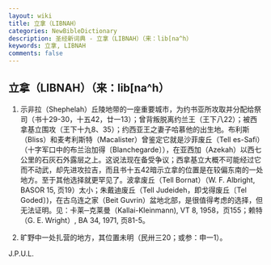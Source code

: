 ```yaml
---
layout: wiki
title: 立拿（LIBNAH）
categories: NewBibleDictionary
description: 圣经新词典 - 立拿（LIBNAH）（来：lib[na^h）
keywords: 立拿, LIBNAH
comments: false
---
```


## 立拿（LIBNAH）（来：lib[na^h）

1. 示非拉（Shephelah）丘陵地带的一座重要城市，为约书亚所攻取并分配给祭司（书十29-30，十五42，廿一13）；曾背叛脱离约兰王（王下八22）；被西拿基立围攻（王下十九8、35）；约西亚王之妻子哈慕他的出生地。布利斯（Bliss）和麦考利斯特（Macalister）曾鉴定它就是沙菲废丘（Tell es-Safi）（十字军口中的布兰治加得〔Blanchegarde〕），在亚西加（Azekah）以西七公里的石灰石外露层之上。这说法现在备受争议；西拿基立大概不可能经过它而不动武，却先进攻拉吉，而且书十五42暗示立拿的位置是在较偏东南的一处地方。至于其他选择就更罕见了。波拿废丘（Tell Bornat）（W. F. Albright, BASOR 15, 页19）太小；朱戴迪废丘（Tell Judeideh，即戈得废丘〔Tel Goded〕)，在古乌连之家（Beit Guvrin）盆地北部，是很值得考虑的选择，但无法证明。见：卡莱─克莱曼（Kallai-Kleinmann), VT 8, 1958，页155；赖特（G. E. Wright）, BA 34, 1971, 页81-5。

2. 旷野中一处扎营的地方，其位置未明（民卅三20；或参：申一1）。

J.P.U.L.









